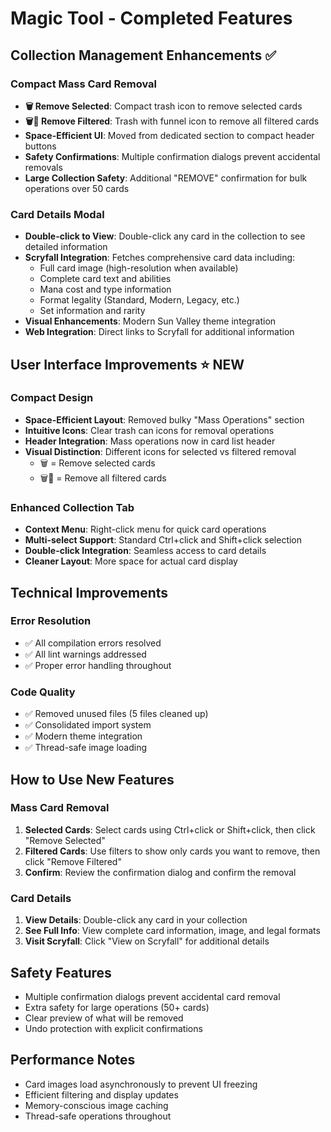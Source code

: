 # Magic Tool - Completed Features

## Collection Management Enhancements ✅

### Compact Mass Card Removal
- **🗑️ Remove Selected**: Compact trash icon to remove selected cards
- **🗑️🔽 Remove Filtered**: Trash with funnel icon to remove all filtered cards
- **Space-Efficient UI**: Moved from dedicated section to compact header buttons
- **Safety Confirmations**: Multiple confirmation dialogs prevent accidental removals
- **Large Collection Safety**: Additional "REMOVE" confirmation for bulk operations over 50 cards

### Card Details Modal
- **Double-click to View**: Double-click any card in the collection to see detailed information
- **Scryfall Integration**: Fetches comprehensive card data including:
  - Full card image (high-resolution when available)
  - Complete card text and abilities
  - Mana cost and type information
  - Format legality (Standard, Modern, Legacy, etc.)
  - Set information and rarity
- **Visual Enhancements**: Modern Sun Valley theme integration
- **Web Integration**: Direct links to Scryfall for additional information

## User Interface Improvements ⭐ NEW

### Compact Design
- **Space-Efficient Layout**: Removed bulky "Mass Operations" section
- **Intuitive Icons**: Clear trash can icons for removal operations
- **Header Integration**: Mass operations now in card list header
- **Visual Distinction**: Different icons for selected vs filtered removal
  - 🗑️ = Remove selected cards
  - 🗑️🔽 = Remove all filtered cards

### Enhanced Collection Tab
- **Context Menu**: Right-click menu for quick card operations
- **Multi-select Support**: Standard Ctrl+click and Shift+click selection
- **Double-click Integration**: Seamless access to card details
- **Cleaner Layout**: More space for actual card display

## Technical Improvements

### Error Resolution
- ✅ All compilation errors resolved
- ✅ All lint warnings addressed
- ✅ Proper error handling throughout

### Code Quality
- ✅ Removed unused files (5 files cleaned up)
- ✅ Consolidated import system
- ✅ Modern theme integration
- ✅ Thread-safe image loading

## How to Use New Features

### Mass Card Removal
1. **Selected Cards**: Select cards using Ctrl+click or Shift+click, then click "Remove Selected"
2. **Filtered Cards**: Use filters to show only cards you want to remove, then click "Remove Filtered"
3. **Confirm**: Review the confirmation dialog and confirm the removal

### Card Details
1. **View Details**: Double-click any card in your collection
2. **See Full Info**: View complete card information, image, and legal formats
3. **Visit Scryfall**: Click "View on Scryfall" for additional details

## Safety Features
- Multiple confirmation dialogs prevent accidental card removal
- Extra safety for large operations (50+ cards)
- Clear preview of what will be removed
- Undo protection with explicit confirmations

## Performance Notes
- Card images load asynchronously to prevent UI freezing
- Efficient filtering and display updates
- Memory-conscious image caching
- Thread-safe operations throughout
